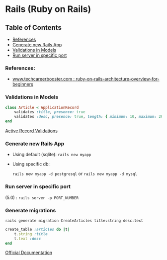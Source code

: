 # Rails (Ruby on Rails)

## Table of Contents

- [References](#references)
- [Generate new Rails App](#generate-new-rails-app)
- [Validations in Models](#validations-in-models)
- [Run server in specific port](#run-server-in-specific-port)

### References:

- [www.techcareerbooster.com : ruby-on-rails-architecture-overview-for-beginners](https://www.techcareerbooster.com/blog/ruby-on-rails-architecture-overview-for-beginners)

### Validations in Models

```ruby
class Article < ApplicationRecord
    validates :title, presence: true
    validates :desc, presence: true, length: { minimum: 10, maximum: 200 }
end
```

[Active Record Validations](https://guides.rubyonrails.org/active_record_validations.html)

### Generate new Rails App

- Using default (sqlite): `rails new myapp`

- Using specific db:

  `rails new myapp -d postgresql` or `rails new myapp -d mysql`

### Run server in specific port

(5.0) : `rails server -p PORT_NUMBER`

### Generate migrations

`rails generate migration CreateArticles title:string desc:text`

```ruby
create_table :articles do |t|
    t.string :title
    t.text :desc
end
```

[Official Documentation](https://guides.rubyonrails.org/active_record_migrations.html)
